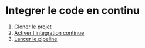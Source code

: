 # Integrer le code en continu

1. [Cloner le projet](./cloner_le_projet.md)
2. [Activer l'intégration continue](./activer_l_intégration_continue.md)
3. [Lancer le pipeline](./lancer_le_pipeline.md)